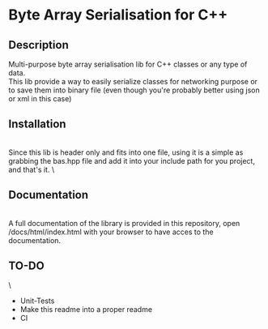 # Byte Array Serialisation for C++

## Description

Multi-purpose byte array serialisation lib for C++ classes or any type of data.\
This lib provide a way to easily serialize classes for networking purpose or to save them into binary file (even though you're probably better using json or xml in this case)

## Installation
\
Since this lib is header only and fits into one file, using it is a simple as grabbing the bas.hpp file and add it into your include path for you project, and that's it.
\
## Documentation
\
A full documentation of the library is provided in this repository, open /docs/html/index.html with your browser to have acces to the documentation.

## TO-DO
\
- Unit-Tests
- Make this readme into a proper readme
- CI
